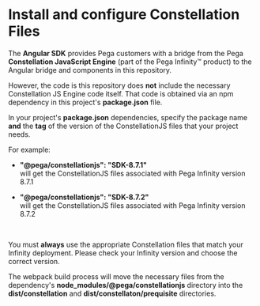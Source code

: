 # Install and configure Constellation Files

The **Angular SDK** provides Pega customers with a bridge from the Pega **Constellation JavaScript Engine** (part of the Pega Infinity&trade; product) to the Angular bridge and components in this repository.

However, the code is this repository does **not** include the necessary Constellation JS Engine code itself. That code is obtained via an npm dependency in this project's **package.json** file.

In your project's **package.json** dependencies, specify the package name **and**
the **tag** of the version of the ConstellationJS files that your project needs.

For example:
<br>
* **"@pega/constellationjs": "SDK-8.7.1"** <br>
will get the ConstellationJS files associated with Pega Infinity version
8.7.1

* **"@pega/constellationjs": "SDK-8.7.2"** <br>
will get the ConstellationJS files associated with Pega Infinity version
8.7.2
<br>

You must **always** use the appropriate Constellation files that match your Infinity deployment. Please check your Infinity version and choose the correct version.

The webpack build process will move the necessary files from the dependency's **node_modules/@pega/constellationjs** directory 
into the **dist/constellation** and **dist/constellaton/prequisite** directories.